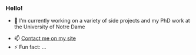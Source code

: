 ### Hello!

- 🔭 I’m currently working on a variety of side projects and my PhD work at the University of Notre Dame
<!-- - 🌱 I’m currently learning ...
- 💬 Ask me about -->
- 📫 [Contact me on my site](https://www.zachariahcarmichael.com/contact/)
- ⚡ Fun fact: ...
